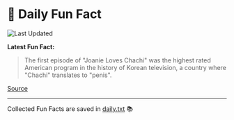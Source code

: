 # 🌟 Daily Fun Fact

![Last Updated](https://img.shields.io/badge/Last_Updated-2025_10_17-blue?style=flat-square)

**Latest Fun Fact:**

> The first episode of "Joanie Loves Chachi" was the highest rated American program in the history of Korean television, a country where "Chachi" translates to "penis".  

[Source](http://www.djtech.net/humor/useless_facts.htm)

---

Collected Fun Facts are saved in [daily.txt](daily.txt) 📚
